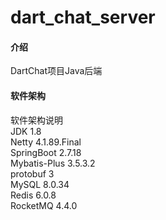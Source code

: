# dart_chat_server

#### 介绍
DartChat项目Java后端
#### 软件架构
软件架构说明<br/>
JDK 1.8 <br/>
Netty 4.1.89.Final <br/>
SpringBoot 2.7.18 <br/>
Mybatis-Plus 3.5.3.2<br/>
protobuf 3 <br/>
MySQL 8.0.34 <br/>
Redis 6.0.8 <br/>
RocketMQ 4.4.0

